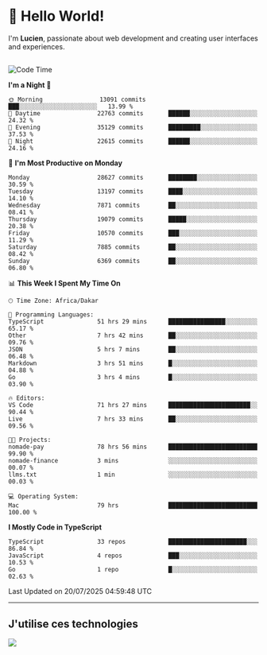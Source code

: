 # 👋 Hello World!

I'm **Lucien**, passionate about web development and creating user interfaces and experiences.

##

<!--START_SECTION:waka-->
![Code Time](http://img.shields.io/badge/Code%20Time-3%2C460%20hrs%2021%20mins-blue)

**I'm a Night 🦉** 

```text
🌞 Morning                13091 commits       ███░░░░░░░░░░░░░░░░░░░░░░   13.99 % 
🌆 Daytime                22763 commits       ██████░░░░░░░░░░░░░░░░░░░   24.32 % 
🌃 Evening                35129 commits       █████████░░░░░░░░░░░░░░░░   37.53 % 
🌙 Night                  22615 commits       ██████░░░░░░░░░░░░░░░░░░░   24.16 % 
```
📅 **I'm Most Productive on Monday** 

```text
Monday                   28627 commits       ████████░░░░░░░░░░░░░░░░░   30.59 % 
Tuesday                  13197 commits       ████░░░░░░░░░░░░░░░░░░░░░   14.10 % 
Wednesday                7871 commits        ██░░░░░░░░░░░░░░░░░░░░░░░   08.41 % 
Thursday                 19079 commits       █████░░░░░░░░░░░░░░░░░░░░   20.38 % 
Friday                   10570 commits       ███░░░░░░░░░░░░░░░░░░░░░░   11.29 % 
Saturday                 7885 commits        ██░░░░░░░░░░░░░░░░░░░░░░░   08.42 % 
Sunday                   6369 commits        ██░░░░░░░░░░░░░░░░░░░░░░░   06.80 % 
```


📊 **This Week I Spent My Time On** 

```text
🕑︎ Time Zone: Africa/Dakar

💬 Programming Languages: 
TypeScript               51 hrs 29 mins      ████████████████░░░░░░░░░   65.17 % 
Other                    7 hrs 42 mins       ██░░░░░░░░░░░░░░░░░░░░░░░   09.76 % 
JSON                     5 hrs 7 mins        ██░░░░░░░░░░░░░░░░░░░░░░░   06.48 % 
Markdown                 3 hrs 51 mins       █░░░░░░░░░░░░░░░░░░░░░░░░   04.88 % 
Go                       3 hrs 4 mins        █░░░░░░░░░░░░░░░░░░░░░░░░   03.90 % 

🔥 Editors: 
VS Code                  71 hrs 27 mins      ███████████████████████░░   90.44 % 
Live                     7 hrs 33 mins       ██░░░░░░░░░░░░░░░░░░░░░░░   09.56 % 

🐱‍💻 Projects: 
nomade-pay               78 hrs 56 mins      █████████████████████████   99.90 % 
nomade-finance           3 mins              ░░░░░░░░░░░░░░░░░░░░░░░░░   00.07 % 
llms.txt                 1 min               ░░░░░░░░░░░░░░░░░░░░░░░░░   00.03 % 

💻 Operating System: 
Mac                      79 hrs              █████████████████████████   100.00 % 
```

**I Mostly Code in TypeScript** 

```text
TypeScript               33 repos            ██████████████████████░░░   86.84 % 
JavaScript               4 repos             ███░░░░░░░░░░░░░░░░░░░░░░   10.53 % 
Go                       1 repo              █░░░░░░░░░░░░░░░░░░░░░░░░   02.63 % 
```




 Last Updated on 20/07/2025 04:59:48 UTC
<!--END_SECTION:waka-->
---

## J'utilise ces technologies

<p align="left">
  <a href="https://skillicons.dev">
    <img src="https://skillicons.dev/icons?i=ts,js,go,ruby,css,scss,tailwind,react,vite,nextjs,docker,figma,ableton" />
  </a>
</p>


